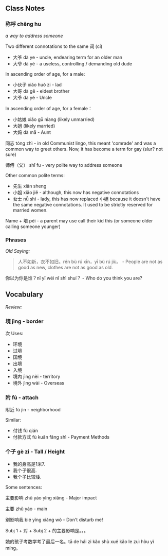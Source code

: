 
## Class Notes

### 称呼 chēng hu 

_a way to address someone_

Two different connotations to the same 词 (cí)
- 大爷 dà ye - uncle, endearing term for an older man
- 大爷 dà yé - a useless, controlling / demanding old dude

In ascending order of age, for a male:
- 小伙子 xiǎo huǒ zi - lad
- 大哥 dà gē - eldest brother
- 大爷 dà yé - Uncle

In ascending order of age, for a female：
- 小姑娘 xiǎo gū niang (likely unmarried)
- 大姐 (likely married)
- 大妈 dà mā - Aunt

同志 tóng zhì - in old Communist lingo, this meant 'comrade' and was a common way to greet others.  Now, it has become a term for gay (slur? not sure) 

师傅（父） shī fu - very polite way to address someone

Other common polite terms: 
- 先生 xiān sheng
- 小姐 xiǎo jiě - although, this now has negative connotations 
- 女士 nǚ shì - lady, this has now replaced 小姐 because it doesn't have the same negative connotations. It used to be strictly reserved for married women.

Name + 培 péi - a parent may use call their kid this (or someone older calling someone younger)

### Phrases

_Old Saying:_
> 人不如新，衣不如旧。rén bù rú xīn，yī bù rú jiù。 - People are not as good as new, clothes are not as good as old.

你以为你是谁？nǐ yǐ wéi nǐ shì shuí？ - Who do you think you are?

## Vocabulary

_Review:_

### 境 jìng - border

次 Uses: 
- 环境
- 过境
- 国境
- 出境
- 入境 
- 境内 jìng nèi - territory
- 境外 jìng wài - Overseas

### 附 fù - attach 

附近 fù jìn - neighborhood

Similar: 
- 付钱 fù qián
- 付款方式 fù kuǎn fāng shì - Payment Methods

### 个子 gè zi - Tall / Height

- 我的身高是1米7.
- 我个子很高.
- 我个子比较矮.

Some sentences:

主要影响 zhǔ yào yǐng xiǎng - Major impact

主要 zhǔ yào - main

别影响我 bié yǐng xiǎng wǒ - Don't disturb me!

Subj 1 + 对 + Subj 2 + 的主要影响是。。。

她的孩子考数学考了最后一名。tā de hái zi kǎo shù xué kǎo le zuì hòu yì míng。